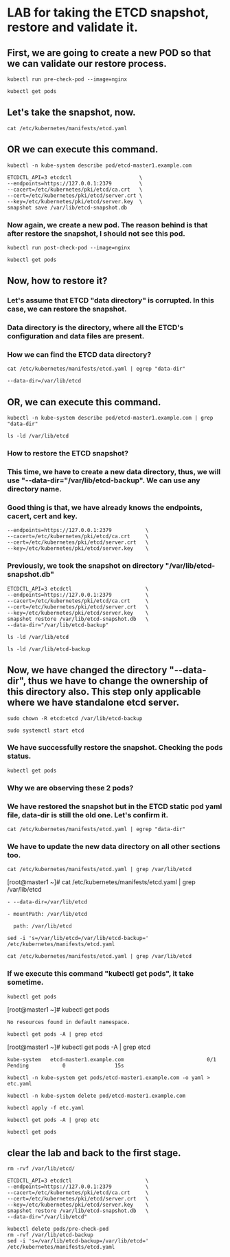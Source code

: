 

# LAB for taking the ETCD snapshot, restore and validate it.

## First, we are going to create a new POD so that we can validate our restore process.

```
kubectl run pre-check-pod --image=nginx
```
```
kubectl get pods
```


##  Let's take the snapshot, now.

```
cat /etc/kubernetes/manifests/etcd.yaml 
```
## OR we can execute this command.
```
kubectl -n kube-system describe pod/etcd-master1.example.com
```
```
ETCDCTL_API=3 etcdctl                      \
--endpoints=https://127.0.0.1:2379         \
--cacert=/etc/kubernetes/pki/etcd/ca.crt   \
--cert=/etc/kubernetes/pki/etcd/server.crt \
--key=/etc/kubernetes/pki/etcd/server.key  \
snapshot save /var/lib/etcd-snapshot.db
```

### Now again, we create a new pod. The reason behind is that after restore the snapshot, I should not see this pod.

```
kubectl run post-check-pod --image=nginx
```
```
kubectl get pods
```


## Now, how to restore it? 
### Let's assume that ETCD "data directory" is corrupted. In this case, we can restore the snapshot.
### Data directory is the directory, where all the ETCD's configuration and data files are present.
### How we can find the ETCD data directory?

```
cat /etc/kubernetes/manifests/etcd.yaml | egrep "data-dir"
```
``
--data-dir=/var/lib/etcd
``

## OR, we can execute this command.

```
kubectl -n kube-system describe pod/etcd-master1.example.com | grep "data-dir"
```

```
ls -ld /var/lib/etcd
```
### How to restore the ETCD snapshot?
### This time, we have to create a new data directory, thus, we will use "--data-dir="/var/lib/etcd-backup". We can use any directory name.
### Good thing is that, we have already knows the endpoints, cacert, cert and key.

```
--endpoints=https://127.0.0.1:2379           \
--cacert=/etc/kubernetes/pki/etcd/ca.crt     \
--cert=/etc/kubernetes/pki/etcd/server.crt   \
--key=/etc/kubernetes/pki/etcd/server.key    \
```

### Previously, we took the snapshot on directory "/var/lib/etcd-snapshot.db"


```
ETCDCTL_API=3 etcdctl                        \
--endpoints=https://127.0.0.1:2379           \
--cacert=/etc/kubernetes/pki/etcd/ca.crt     \
--cert=/etc/kubernetes/pki/etcd/server.crt   \
--key=/etc/kubernetes/pki/etcd/server.key    \
snapshot restore /var/lib/etcd-snapshot.db   \
--data-dir="/var/lib/etcd-backup"
```

```
ls -ld /var/lib/etcd
```

```
ls -ld /var/lib/etcd-backup
```

## Now, we have changed the directory "--data-dir", thus we have to change the ownership of this directory also. This step only applicable where we have standalone etcd server.
```
sudo chown -R etcd:etcd /var/lib/etcd-backup
```
```
sudo systemctl start etcd
```

### We have successfully restore the snapshot. Checking the pods status.

```
kubectl get pods
```

### Why we are observing these 2 pods?
### We have restored the snapshot but in the ETCD static pod yaml file, data-dir is still the old one. Let's confirm it.

```
cat /etc/kubernetes/manifests/etcd.yaml | egrep "data-dir"
```

### We have to update the new data directory on all other sections too.

```
cat /etc/kubernetes/manifests/etcd.yaml | grep /var/lib/etcd
```

[root@master1 ~]# cat /etc/kubernetes/manifests/etcd.yaml | grep /var/lib/etcd

    - --data-dir=/var/lib/etcd

    - mountPath: /var/lib/etcd
    
      path: /var/lib/etcd

```
sed -i 's=/var/lib/etcd=/var/lib/etcd-backup=' /etc/kubernetes/manifests/etcd.yaml 
```
```
cat /etc/kubernetes/manifests/etcd.yaml | grep /var/lib/etcd
```

### If we execute this command "kubectl get pods", it take sometime. 
```
kubectl get pods
```

[root@master1 ~]# kubectl get pods

``
No resources found in default namespace.
``
```
kubectl get pods -A | grep etcd
```

[root@master1 ~]# kubectl get pods -A | grep etcd

``
kube-system   etcd-master1.example.com                           0/1            Pending           0                15s
``

```
kubectl -n kube-system get pods/etcd-master1.example.com -o yaml > etc.yaml
```
```
kubectl -n kube-system delete pod/etcd-master1.example.com 
```
```
kubectl apply -f etc.yaml
```
```
kubectl get pods -A | grep etc
```
```
kubectl get pods
```


## clear the lab and back to the first stage.

```
rm -rvf /var/lib/etcd/

ETCDCTL_API=3 etcdctl                        \
--endpoints=https://127.0.0.1:2379           \
--cacert=/etc/kubernetes/pki/etcd/ca.crt     \
--cert=/etc/kubernetes/pki/etcd/server.crt   \
--key=/etc/kubernetes/pki/etcd/server.key    \
snapshot restore /var/lib/etcd-snapshot.db   \
--data-dir="/var/lib/etcd"

kubectl delete pods/pre-check-pod
rm -rvf /var/lib/etcd-backup
sed -i 's=/var/lib/etcd-backup=/var/lib/etcd=' /etc/kubernetes/manifests/etcd.yaml
```
